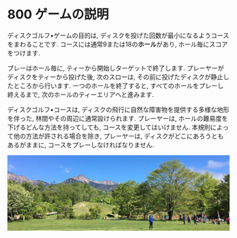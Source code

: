 # 800 ゲームの説明

ディスクゴルフ•ゲームの目的は,
ディスクを投げた回数が最小になるようコースをまわることです.
コースには通常9または18の**ホール**があり,
ホール毎にスコアをつけます.

プレーはホール毎に,
ティーから開始しターゲットで終了します.
プレーヤーがディスクをティーから投げた後,
次のスローは,
その前に投げたディスクが静止したところから行います.
一つのホールを終了すると,
すべてのホールをプレーし終えるまで,
次のホールのティーエリアへと進みます.

ディスクゴルフ•コースは,
ディスクの飛行に自然な障害物を提供する多様な地形を伴った,
林間やその周辺に通常設けられます.
プレーヤーは,
ホールの難易度を下げるどんな方法を持ってしても,
コースを変更してはいけません.
本規則によって他の方法が許される場合を除き,
プレーヤーは,
ディスクがどこにあろうともあるがままに,
コースをプレーしなければなりません.

![清里オープン](assets/img/kiyosato.jpg)
